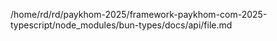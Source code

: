 /home/rd/rd/paykhom-2025/framework-paykhom-com-2025-typescript/node_modules/bun-types/docs/api/file.md